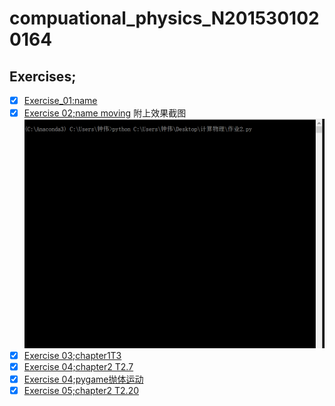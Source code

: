 # compuational_physics_N2015301020164
## Exercises;
 - [x] [Exercise_01:name](http://upload-images.jianshu.io/upload_images/7918656-61a16e5b4ad9ad63.PNG?imageMogr2/auto-orient/strip%7CimageView2/2/w/1240)
 - [x] [Exercise 02;name moving](https://www.zybuluo.com/mdeditor#894381-full-reader)
 附上效果截图
![](https://github.com/Zhongwei123/compuational_physics_N2015301020164/blob/master/%E5%8A%A8%E5%9B%BE%E7%AC%AC%E4%BA%8C%E6%AC%A1%E4%BD%9C%E4%B8%9A.gif.gif)
- [x] [Exercise 03;chapter1T3](https://www.zybuluo.com/mdeditor#902317-full-reader) 
- [x] [Exercise 04;chapter2 T2.7](https://www.zybuluo.com/mdeditor#914048-full-reader)
- [x] [Exercise 04;pygame抛体运动](https://www.zybuluo.com/mdeditor#914509-full-reader)
- [x] [Exercise 05;chapter2 T2.20](https://www.zybuluo.com/mdeditor#893563-full-reader)
